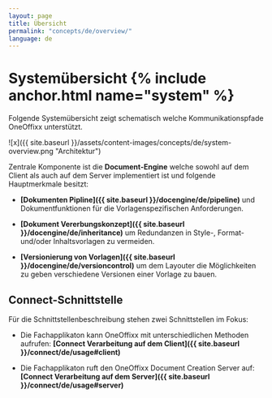 ```yaml
---
layout: page
title: Übersicht
permalink: "concepts/de/overview/"
language: de
---
```


# Systemübersicht {% include anchor.html name="system" %}

Folgende Systemübersicht zeigt schematisch welche Kommunikationspfade OneOffixx unterstützt. 

![x]({{ site.baseurl }}/assets/content-images/concepts/de/system-overview.png "Architektur")

Zentrale Komponente ist die __Document-Engine__ welche sowohl auf dem Client als auch auf dem Server implementiert ist und folgende Hauptmerkmale besitzt:

* __[Dokumenten Pipline]({{ site.baseurl }}/docengine/de/pipeline)__ und Dokumentfunktionen für die Vorlagenspezifischen Anforderungen. 

* __[Dokument Vererbungskonzept]({{ site.baseurl }}/docengine/de/inheritance)__ um Redundanzen in Style-, Format- und/oder Inhaltsvorlagen zu vermeiden.

*  __[Versionierung von Vorlagen]({{ site.baseurl }}/docengine/de/versioncontrol)__ um dem Layouter die Möglichkeiten zu geben verschiedene Versionen einer Vorlage zu bauen.


## Connect-Schnittstelle

Für die Schnittstellenbeschreibung stehen zwei Schnittstellen im Fokus:

* Die Fachapplikaton kann OneOffixx mit unterschiedlichen Methoden aufrufen: __[Connect Verarbeitung auf dem Client]({{ site.baseurl }}/connect/de/usage#client)__

* Die Fachapplikaton ruft den OneOffixx Document Creation Server auf: __[Connect Verarbeitung auf dem Server]({{ site.baseurl }}/connect/de/usage#server)__

